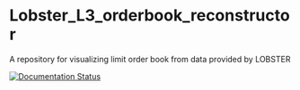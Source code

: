 # Lobster_L3_orderbook_reconstructor
A repository for visualizing limit order book from data provided by LOBSTER

[![Documentation Status](https://readthedocs.org/projects/obster-l3-orderbook-reconstructor/badge/?version=latest)](https://obster-l3-orderbook-reconstructor.readthedocs.io/en/latest/?badge=latest)
